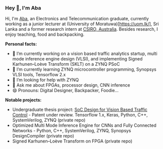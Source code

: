 ### Hey 👋, I'm Aba

Hi, I'm [Aba](https://www.linkedin.com/in/abarajithan11/), an Electronics and Telecommunication graduate, currently working as a junior lecturer at (University of Moratuwa)[https://uom.lk/], Sri Lanka and a former research intern at [CSIRO, Australia](https://www.csiro.au/). Besides research, I enjoy teaching, food and backpacking.

**Personal facts:**

- 🔭 I’m currently working on a vision based traffic analytics startup, multi mode inference engine design (VLSI), and implementing Signed Karhunen–Loève Transform (SKLT) on a ZYNQ PSoC
- 🌱 I’m currently learning ZYNQ microcontroller programming, Synopsys VLSI tools, Tensorflow 2.x
- 🤔 I’m looking for help with ZYNQ
- 💬 Ask me about FPGAs, processor design, CNN inference
- 😄 Pronouns: Digital Designer, Backpacker, Foodie...

**Notable projects:**
- Undergraduate thesis project: [SoC Design for Vision Based Traffic Control](https://aba-projects.blogspot.com/2019/10/2019-vision-based-traffic-sensing-and.html) - Patent under review. Tensorflow 1.x, Keras, Python, C++, SystemVerilog, ZYNQ (private repo)
- Optimized Multi Mode Inference Engine for CNNs and Fully Connected Networks - Python, C++, SystemVerilog, ZYNQ, Synopsys DesignCompiler (private repo)
- Signed Karhunen–Loève Transform on FPGA (private repo)

<!--**abarajithan11/abarajithan11** is a ✨ _special_ ✨ repository because its `README.md` (this file) appears on your GitHub profile.

Here are some ideas to get you started:

- 🔭 I’m currently working on ...
- 🌱 I’m currently learning ...
- 👯 I’m looking to collaborate on ...
- 🤔 I’m looking for help with ...
- 💬 Ask me about ...
- 📫 How to reach me: ...
- 😄 Pronouns: ...
- ⚡ Fun fact: ...
-->
